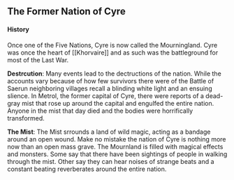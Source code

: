 ## The Former Nation of Cyre

#### History 
Once one of the Five Nations, Cyre is now called the Mourningland. Cyre was once the heart of [[Khorvaire]] and as such was the battleground for most of the Last War. 

**Destrcution**:
Many events lead to the dectructions of the nation. While the accounts vary because of how few survivors there were of the Battle of Saerun neighboring villages recall a blinding white light and an ensuing slience. In Metrol, the former capital of Cyre, there were reports of a dead-gray mist that rose up around the capital and engulfed the entire nation. Anyone in the mist that day died and the bodies were horrifically transformed. 

**The Mist**:
The Mist srrounds a land of wild magic, acting as a bandage around an open wound. Make no mistake the nation of Cyre is nothing more now than an open mass grave. The Mournland is filled with magical effects and monsters. Some say that there have been sightings of people in walking through the mist. Other say they can hear noises of strange beats and a constant beating reverberates around the entire nation.
